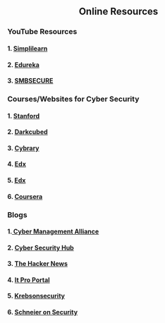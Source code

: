 <h2 align="center">Online Resources</h2>
<h3>YouTube Resources </h3>
<h4>1.  <a href="https://www.youtube.com/watch?v=oZfDp3SvrOY"> Simplilearn</a></h4>
<h4>2.  <a href="https://www.youtube.com/watch?v=nzZkKoREEGo&list=PL9ooVrP1hQOGPQVeapGsJCktzIO4DtI4_"> Edureka</a></h4>
<h4>3.  <a href="https://www.youtube.com/watch?v=b2XCUEq385w&list=PLbqGQ5B2op8QfvAfHSpw5jn_Nv22JQuM-"> SMBSECURE</a></h4>


<h3>Courses/Websites for Cyber Security </h3>
<h4>1. <a href="https://online.stanford.edu/professional-education/cybersecurity"> Stanford</a></h4>
<h4>2. <a href="https://darkcubed.com/cybersecurity-frameworks"> Darkcubed</a></h4>
<h4>3. <a href="https://www.cybrary.it/course/introduction-to-it-and-cybersecurity/"> Cybrary</a></h4>
<h4>4. <a href="https://www.edx.org/course/cyber-security-basics-a-hands-on-approach"> Edx</a></h4>
<h4>5. <a href="https://www.edx.org/course/cybersecurity-fundamentals"> Edx</a></h4>
<h4>6. <a href="https://www.coursera.org/learn/introduction-cybersecurity-cyber-attacks"> Coursera</a></h4>


<h3>Blogs</h3>
<h4>1.<a href="https://www.cm-alliance.com/cybersecurity-blog"> Cyber Management Alliance</a></h4>
<h4>2. <a href="https://www.cshub.com/"> Cyber Security Hub</a> </h4>
<h4>3. <a href="https://thehackernews.com/"> The Hacker News</a></h4>
<h4>4. <a href="https://www.itproportal.com/"> It Pro Portal</a></h4>
<h4>5. <a href="https://krebsonsecurity.com/"> Krebsonsecurity</a></h4>
<h4>6. <a href="https://www.schneier.com/"> Schneier on Security</a></h4>
